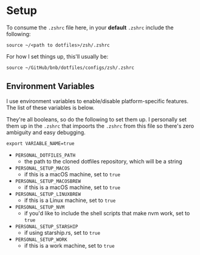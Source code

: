 # Setup

To consume the `.zshrc` file here, in your **default** `.zshrc` include the following:

```shell
source ~/<path to dotfiles>/zsh/.zshrc
```

For how I set things up, this'll usually be:

```shell
source ~/GitHub/bnb/dotfiles/configs/zsh/.zshrc
```

## Environment Variables

I use environment variables to enable/disable platform-specific features. The list of these variables is below.

They're all booleans, so do the following to set them up. I personally set them up in the `.zshrc` that impoorts the `.zshrc` from this file so there's zero ambiguity and easy debugging.

```shell
export VARIABLE_NAME=true
```

- `PERSONAL_DOTFILES_PATH`
  - the path to the cloned dotfiles repository, which will be a string
- `PERSONAL_SETUP_MACOS`
  - if this is a macOS machine, set to `true`
- `PERSONAL_SETUP_MACOSBREW`
  - if this is a macOS machine, set to `true`
- `PERSONAL_SETUP_LINUXBREW`
  - if this is a Linux machine, set to `true`
- `PERSONAL_SETUP_NVM`
  - if you'd like to include the shell scripts that make nvm work, set to `true`
- `PERSONAL_SETUP_STARSHIP`
  - if using starship.rs, set to `true`
- `PERSONAL_SETUP_WORK`
  - if this is a work machine, set to `true`
